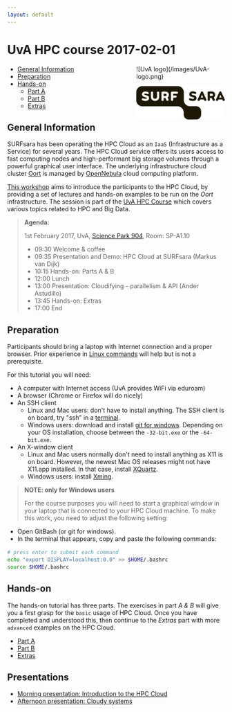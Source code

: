 ```yaml
---
layout: default
---
```


# UvA HPC course 2017-02-01

<div style="float:right;max-width:205px;" markdown="1">
![UvA logo](/images/UvA-logo.png)

![SURFsara logo](/images/SURFsara_logo.png)
</div>

* [General Information](#general) <br>
* [Preparation](#preparation) <br>
* [Hands-on](#hands-on) <br>
  * [Part A](partA)
  * [Part B](partB)
  * [Extras](extras)

## <a name="general"></a>General Information

SURFsara has been operating the HPC Cloud as an `IaaS` (Infrastructure as a Service) for several years. The HPC Cloud service offers its users access to fast computing nodes and high-performant big storage volumes through a powerful graphical user interface. The underlying infrastructure cloud cluster [Oort](https://en.wikipedia.org/wiki/Oort_cloud) is managed by [OpenNebula](http://opennebula.org/) cloud computing platform.

[This workshop](http://hpc.uva.nl/Workshops/article/110/8-HPC-Cloud) aims to introduce the participants to the HPC Cloud, by providing a set of lectures and hands-on examples to be run on the _Oort_ infrastructure. The session is part of the [UvA HPC Course](http://hpc.uva.nl/Workshops/) which covers various topics related to HPC and Big Data.

>**Agenda:**
>
>1st February 2017, UvA, [Science Park 904](https://www.uva.nl/en/about-the-uva/the-uva-in-amsterdam/locations/locations/locations/content/folder/sciencepark/science-park.html), Room: SP-A1.10
>
> * 09:30 Welcome & coffee  
> * 09:35 Presentation and Demo: HPC Cloud at SURFsara (Markus van Dijk)
> * 10:15 Hands-on: Parts A & B
> * 12:00 Lunch   
> * 13:00 Presentation: Cloudifying - parallelism & API (Ander Astudillo)
> * 13:45 Hands-on: Extras  
> * 17:00 End  


## <a name="preparation"></a>Preparation

Participants should bring a laptop with Internet connection and a proper browser.
Prior experience in [Linux commands](http://cli.learncodethehardway.org/book/) will help but is not a prerequisite.

For this tutorial you will need:

* A computer with Internet access (UvA provides WiFi via eduroam)
* A browser (Chrome or Firefox will do nicely)
* An SSH client
  * Linux and Mac users: don't have to install anything. The SSH client is on board, try "ssh" in a [terminal](http://askubuntu.com/questions/38162/what-is-a-terminal-and-how-do-i-open-and-use-it).
  * Windows users: download and install [git for windows](https://git-for-windows.github.io/). Depending on your OS installation, choose between the `-32-bit.exe` or the `-64-bit.exe`.
* An X-window client
  * Linux and Mac users normally don't need to install anything as X11 is on board. However, the newest Mac OS releases might not have X11.app installed. In that case, install [XQuartz](http://xquartz.macosforge.org/landing/).
  * Windows users: install [Xming](http://sourceforge.net/projects/xming/).

> **NOTE: only for Windows users**
>
> For the course purposes you will need to start a graphical window in your laptop that is connected to your HPC Cloud machine. To make this work, you need to adjust the following setting:  
>
* Open GitBash (or git for windows).
* In the terminal that appears, copy and paste the following commands: 
>
```sh
# press enter to submit each command
echo "export DISPLAY=localhost:0.0" >> $HOME/.bashrc
source $HOME/.bashrc
```

## <a name="hands-on"></a> Hands-on
The hands-on tutorial has three parts. The exercises in part *A & B* will give you a first grasp for the `basic` usage of HPC Cloud. Once you have completed and understood this, then continue to the *Extras* part with more `advanced` examples on the HPC Cloud.

  * [Part A](partA)
  * [Part B](partB)
  * [Extras](extras)
  
## <a name="presentations"></a> Presentations
 
  * [Morning presentation: Introduction to the HPC Cloud](20161019_vu.pdf)
  * [Afternoon presentation: Cloudy systems](20170201_parallelism.pdf)

